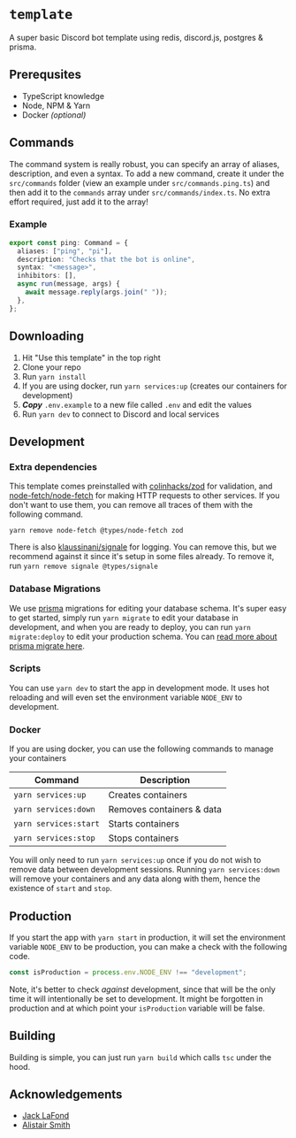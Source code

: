 # `template`

A super basic Discord bot template using redis, discord.js, postgres & prisma.

## Prerequsites

- TypeScript knowledge
- Node, NPM & Yarn
- Docker _(optional)_

## Commands

The command system is really robust, you can specify an array of aliases, description, and even a syntax. To add a new command, create it under the `src/commands` folder (view an example under `src/commands.ping.ts`) and then add it to the `commands` array under `src/commands/index.ts`. No extra effort required, just add it to the array!

### Example

```typescript
export const ping: Command = {
  aliases: ["ping", "pi"],
  description: "Checks that the bot is online",
  syntax: "<message>",
  inhibitors: [],
  async run(message, args) {
    await message.reply(args.join(" "));
  },
};
```

## Downloading

1. Hit "Use this template" in the top right
2. Clone your repo
3. Run `yarn install`
4. If you are using docker, run `yarn services:up` (creates our containers for development)
5. **_Copy_** `.env.example` to a new file called `.env` and edit the values
6. Run `yarn dev` to connect to Discord and local services

## Development

### Extra dependencies

This template comes preinstalled with [colinhacks/zod](https://github.com/colinhacks/zod) for validation, and [node-fetch/node-fetch](https://github.com/node-fetch/node-fetch) for making HTTP requests to other services. If you don't want to use them, you can remove all traces of them with the following command.

```
yarn remove node-fetch @types/node-fetch zod
```

There is also [klaussinani/signale](https://github.com/klaussinani/signale) for logging. You can remove this, but we recommend against it since it's setup in some files already. To remove it, run `yarn remove signale @types/signale`

### Database Migrations

We use [prisma](https://prisma.io) migrations for editing your database schema. It's super easy to get started, simply run `yarn migrate` to edit your database in development, and when you are ready to deploy, you can run `yarn migrate:deploy` to edit your production schema. You can [read more about prisma migrate here](https://www.prisma.io/docs/concepts/components/prisma-migrate).

### Scripts

You can use `yarn dev` to start the app in development mode. It uses hot reloading and will even set the environment variable `NODE_ENV` to development.

### Docker

If you are using docker, you can use the following commands to manage your containers

| Command               | Description               |
| --------------------- | ------------------------- |
| `yarn services:up`    | Creates containers        |
| `yarn services:down`  | Removes containers & data |
| `yarn services:start` | Starts containers         |
| `yarn services:stop`  | Stops containers          |

You will only need to run `yarn services:up` once if you do not wish to remove data between development sessions. Running `yarn services:down` will remove your containers and any data along with them, hence the existence of `start` and `stop`.

## Production

If you start the app with `yarn start` in production, it will set the environment variable `NODE_ENV` to be production, you can make a check with the following code.

```typescript
const isProduction = process.env.NODE_ENV !== "development";
```

Note, it's better to check _against_ development, since that will be the only time it will intentionally be set to development. It might be forgotten in production and at which point your `isProduction` variable will be false.

## Building

Building is simple, you can just run `yarn build` which calls `tsc` under the hood.

## Acknowledgements

- [Jack LaFond](https://lafond.dev)
- [Alistair Smith](https://alistair.cloud)

